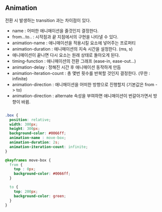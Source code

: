 ## Animation

<p>전환 시 발생하는 transition 과는 차이점이 있다.</p>

- name : 어떠한 애니매이션을 줄것인지 결정한다.
- from...to.. : 시작점과 끝 지점에서의 구현을 나타낼 수 있다.
- animation-name : 애니매이션을 적용시킬 요소에 넣어주는 프로퍼티
- animation-duration : 애니매이션의 지속 시간을 설정한다. (ms, s)
- 애니매이션이 끝나면 다시 요소는 원래 상태로 돌아오게 된다.
- timing-function : 애니매이션의 전환 그래프 (ease-in, ease-out...)
- animation-delay : 정해진 시간 후 애니매이션 동작하게 만듬
- animation-iteration-count : 총 몇번 횟수를 반복할 것인지 결정한다. (무한 : infinite)
- animation-direction : 애니매이션을 어떠한 방향으로 진행할지 (기본값은 from -> to)
- animation-direction : alternate 속성을 부여하면 애니매이션이 번갈아가면서 방향이 바뀜.

```CSS

.box {
  position: relative;
  width: 300px;
  height: 300px;
  background-color: #0066ff;
  animation-name : move-box;
  animation-duration: 2s;
  animation-iteration-count: infinite;
}

@keyframes move-box {
  from {
    top : 0px;
    background-color: #0066ff;
  }

  to {
    top: 200px;
    background-color: green;
  }
}

```
